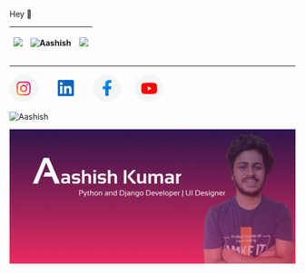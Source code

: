 <p>Hey 👋 </p>


<table>
<thead>
<th>
  
<img src="https://github-readme-streak-stats.herokuapp.com/?user=Aashishkumar123&theme=tokyonight"></th>

<th><img align="center" src="https://github-readme-stats.vercel.app/api/top-langs/?username=Aashishkumar123&layout=compact&theme=tokyonight" alt="Aashish" /></th>
  <th><img src="https://github-readme-stats.vercel.app/api?username=Aashishkumar123&theme=tokyonight"></th>
</thead>
</table>
<hr>

<a href="https://www.instagram.com/aashishkumar12376/"><img src="assets/6097906e06490 4.png" width="50px;"></a> &nbsp;&nbsp;&nbsp;&nbsp;
<a href="https://www.linkedin.com/in/aashish-kumar-30698b145/"><img src="assets/Group 1.png" width="50px;"></a> &nbsp;&nbsp;&nbsp;&nbsp;
<a href="https://www.facebook.com/profile.php?id=100016942057363"> <img src="assets/6097906e06490 5.png" width="50px;"></a> &nbsp;&nbsp;&nbsp;&nbsp;
<a href="https://www.youtube.com/channel/UC2nbUg6pG7RgDRnAmw7NzCQ"> <img src="assets/6097906e06490 3.png" width="50px;"></a> &nbsp;&nbsp;&nbsp;&nbsp;
<br>

<p> <img src="https://komarev.com/ghpvc/?username=Aashishkumar123" alt="Aashish" /> </p>

<img src="assets/Slide 16_9 - 1.jpg">

